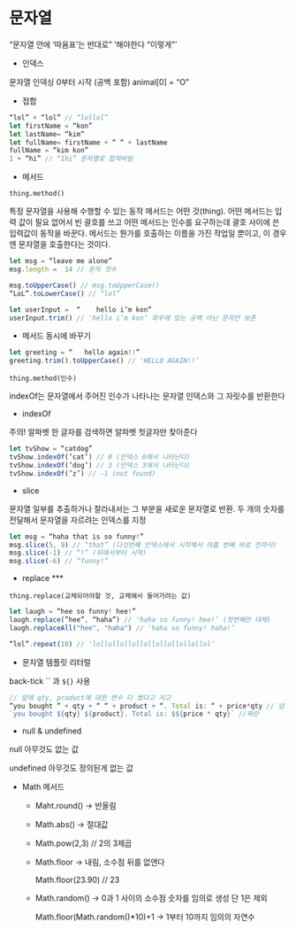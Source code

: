 # 문자열

“문자열 안에 ‘따옴표’는 반대로”
’해야한다 “이렇게”’

- 인덱스

문자열 인덱싱 0부터 시작 (공백 포함)
animal[0] = “O”

- 접합

```jsx
“lol” + “lol” // “lollol”
let firstName = “kon”
let lastName= “kim”
let fullName= firstName + “ “ + lastName
fullName = “kim kon”
1 + “hi” // “1hi” 문자열로 합쳐버림
```

- 메서드

`thing.method()`

특정 문자열을 사용해 수행할 수 있는 동작
메서드는 어떤 것(thing). 어떤 메서드는 입력 값이 필요 없어서 빈 괄호를 쓰고 어떤 메서드는 인수를 요구하는데 괄호 사이에 쓴 입력값이 동작을 바꾼다.
메서드는 뭔가를 호출하는 이름을 가진 작업일 뿐이고, 이 경우엔 문자열을 호출한다는 것이다.

```jsx
let msg = “leave me alone”
msg.length =  14 // 문자 갯수

msg.toUpperCase() // msg.toUpperCase()
“LoL”.toLowerCase() // “lol”

let userInput =  “    hello i’m kon”
userInput.trim() // 'hello i’m kon’ 좌우에 있는 공백 아닌 문자만 보존
```

- 메서드 동시에 바꾸기

```jsx
let greeting = “   hello again!!”
greeting.trim().toUpperCase() // 'HELLO AGAIN!!’
```

`thing.method(인수)`

indexOf는 문자열에서 주어진 인수가 나타나는 문자열 인덱스와 그 자릿수를 반환한다 

- indexOf

주의! 알파벳 한 글자를 검색하면 알파벳 첫글자만 찾아준다

```jsx
let tvShow = “catdog”
tvShow.indexOf(’cat’) // 0 (인덱스 0에서 나타난다)
tvShow.indexOf(’dog’) // 3 (인덱스 3에서 나타난다)
tvShow.indexOf(’z’) // -1 (not found)
```

- slice

문자열 일부를 추출하거나 잘라내서는 그 부분을 새로운 문자열로 반환. 두 개의 숫자를 전달해서 문자열을 자르려는 인덱스를 지정

```jsx
let msg = “haha that is so funny!”
msg.slice(5, 9) // “that” (다섯번째 인덱스에서 시작해서 아홉 번째 바로 전까지)
msg.slice(-1) // “!” (뒤에서부터 시작)
msg.slice(-6) // “funny!”
```

- replace ***

`thing.replace(교체되어야할 것, 교체해서 들어가려는 값)`

```jsx
let laugh = “hee so funny! hee!”
laugh.replace(”hee”, “haha”) // 'haha so funny! hee!’ (첫번째만 대체)
laugh.replaceAll("hee", "haha") // 'haha so funny! haha!’

“lol”.repeat(10) // 'lollollollollollollollollollol’
```

- 문자열 템플릿 리터럴

back-tick `` 과 `${}` 사용

```jsx
// 앞에 qty, product에 대한 변수 다 썼다고 치고
”you bought ” + qty + “ “ + product + “. Total is: “ + price*qty // 넘 복잡함
`you bought ${qty} ${product}. Total is: $${price * qty}` //짜란
```

- null & undefined

null 아무것도 없는 값

undefined 아무것도 정의된게 없는 값

- Math 메서드
    - Maht.round() → 반올림
    - Math.abs() → 절대값
    - Math.pow(2,3) // 2의 3제곱
    - Math.floor → 내림, 소수점 뒤를 없앤다
        
        Math.floor(23.90) // 23
        
    - Math.random() → 0과 1 사이의 소수점 숫자를 임의로 생성 단 1은 제외
        
        Math.floor(Math.random()*10)+1 → 1부터 10까지 임의의 자연수
